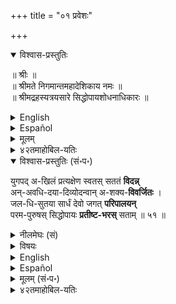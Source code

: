 +++
title = "०१ प्रवेशः"

+++
<details open><summary>विश्वास-प्रस्तुतिः</summary>

॥ श्रीः ॥  
॥ श्रीमते निगमान्तमहादेशिकाय नमः ॥  
॥ श्रीमद्रहस्यत्रयसारे सिद्धोपायशोधनाधिकारः ॥
</details>

<details><summary>English</summary>

(23) THE CHAPTER ON THE CLARIFICATION OF WHAT IS MEANT BY THE UPĀYA THAT IS ALREADY EXISTENT.  (SIDDHOPĀYA) page 290
</details>

<details><summary>Español</summary>

(23) El capítulo sobre la **aclaración**  
de lo que **se entiende** por el upāya que ya **existe**.(Siddhopāya) Página 290
</details>


<details><summary>मूलम्</summary>

॥ श्रीः ॥  
॥ श्रीमते निगमान्तमहादेशिकाय नमः ॥  
॥ श्रीमद्रहस्यत्रयसारे सिद्धोपायशोधनाधिकारः ॥
</details>

<details><summary>४२तमाहोबिल-यतिः</summary>

॥ श्रीः ॥  
    
॥ श्रीमते श्रीलक्ष्मीनृसिंह परब्रह्मणे नमः ॥  
श्रीसारबोधिन्यां सिद्धोपायशोधनाधिकारः ॥  
</details>


<details open><summary>विश्वास-प्रस्तुतिः (सं॰प॰)</summary>

युगपद् अ-खिलं प्रत्यक्षेण स्वतस् सततं **विदन्न्**  
अन्-अवधि-दया-दिव्योदन्वान् अ-शक्य-**विवर्जितः** ।  
जल-धि-सुतया सार्धं देवो जगत् **परिपालयन्**  
परम-पुरुषस् सिद्धोपायः **प्रतीष्ट-भरस्** सताम् ॥ ५१ ॥
</details>

<details><summary>नीलमेघः (सं)</summary>

युगपद् अ-खिलं प्रत्यक्षेण स्वतस् सततं **विदन्न्**  
अन्-अवधि-दया-दिव्योदन्वान् अ-शक्य-**विवर्जितः** ।  
जल-धि-सुतया सार्धं देवो जगत् **परिपालयन्**  
परम-पुरुषस् सिद्धोपायः **प्रतीष्ट-भरस्** सताम् ॥ ५१ ॥
</details>

<details><summary>विषयः</summary>

ईश्वरः, नारायणः
</details>

<details><summary>English</summary>

The Supreme Person who knows all things, at the same time, by direct perception (pratyakṣa)  
and without any aid or instrument (in the form of sense organs),  
who is the boundless and divine ocean of mercy,  
protects the world, with the daughter of the ocean (Lakṣmī ), being omnipotent.  
Having accepted the responsibility of saving those who follow the right path,  
He is the upāya  that is already existent.

(By Siddhopāya, the author means Bhagavān  
who is the upāya already existent for those who perform prapatti.  
By Sādhyopāya he means such upāyas or means as bhakti and prapatti  
which secure the Lord's favour so that He may act as the Siddhopāya.)
</details>

<details><summary>Español</summary>

La persona suprema que **conoce** todas las cosas, al mismo tiempo, por **percepción** directa (pratyakṣa)  
y sin ninguna ayuda o instrumento (en forma de órganos sensoriales),  
Quien **es** el océano de misericordia sin límites y divino  
**Protege** el mundo, con la hija del océano (Lakṣmī), **siendo omnipotente**.  
**Habiendo aceptado** la responsabilidad de **salvar** a los que **siguen** el camino correcto,  
Él **es** el upāya que ya **existe**.

(Por Siddhopāya, el autor **significa** Bhagavān  
quien **es** el upāya ya existente para aquellos que realizan Prapatti.  
Por sādhyopāya **se refiere** a upāyas o **significa** como bhakti y prapatti  
qué **seguran** el favor del Señor  
para que él **pueda actuar** como el Siddhopāya).
</details>


<details><summary>मूलम् (सं॰प॰)</summary>

युगपदखिलं प्रत्यक्षेण स्वतस्सततं विद-  
न्ननवधिदयादिव्योदन्वानशक्यविवर्जितः ।  
जलधिसुतया सार्धं देवो जगत्परिपालयन्  
परमपुरुषस्सिद्धोपायः प्रतीष्टभरस्सताम् ॥ ५१ ॥
</details>

<details><summary>४२तमाहोबिल-यतिः</summary>

इप्पडि इरुबत्तिरण्डधिकाररूपमाऩ अर्थानुशासनभागम् व्याख्यातमायिऱ्ऱु। इऩि अधिकारचतुष्टयात्मकमाऩ स्थिरीकरणभागत्तिऱ्कु व्याख्यानम् सॆय्यप्पडुगिऱदु। स्थिरीकरणभागत्तिल् सिद्धोपायशोधनाधिकारमॆऩ्ऱुम्, साद्ध्योपायशोधनाधिकारमॆऩ्ऱुम्, प्रभावव्यस्थाधिकारमॆऩ्ऱुम्, प्रभावरक्षाधिकारमॆऩ्ऱुम् नाऩ्गु अधिकारङ्गळ् उळ्ळऩ। इवऱ्ऱिल् मुदलिल् सिद्धोपायत्तै शोधिक्कक् करुदि, अदऩ् स्वरूपत्तै श्लोकत्ताले सङ्ग्रहित्तुक् काट्टुगिऱार् युगपदिति । अखिलं – उभयविभूतिकळिलुळ्ळ सर्ववस्तुक्कळैयुम्, युगपत् – एककालत्तिल्, इदऩाल् क्रमिकसाक्षात्कारम् व्यावृत्तिक्कप्पडुगिऱदु। प्रत्यक्षेण ऎऩ्बदऩाल् अनुमानादिजन्यज्ञानम् व्यावृत्तिक्कप्पडुगिऱदु। स्वतः – उपाधियिऩ्ऱिक्के, इदऩाल् योगजसाक्षात्कारम् व्यावृत्तिक्कप्पडुगिऱदु। सततं – सर्वकालम्, इदऩाल् कादाचित्कसार्वज्ञव्यावृत्तिः । विदन् –  
    
साक्षात्ताग अऱियुमवऩाय्, इव्वळवाल् स्तनन्धयप्रायर्गळाऩ नम्मुडैय क्लेशङ् गळै सर्वदा साक्षात्करित्तुक्कॊण्डिरुक्कुम् भगवाऩ् व्याजनिरपक्षमाग रक्षणोन्मुखऩाग  
    
वेण्डावो ऎऩ्गिऱ शङ्गैक्कु हेदु सॊल्लप्पट्टदु। इप्पडि नम्मुडैय क्लशङ्गळै साक्षात्ताग अऱिन्दाऩागिलुम् कारुणिकऩागिलऩ्ऱो रक्षणान्मुखऩावदु ऎऩ्ऩवरुळिच्चॆय्गिऱार् निरवधिदयेति । स्वतः ऎऩ्बदु इङ्गुम् अन्वयिक्किऱदु। निरवधि  
    
ऎऩ्बदाल् सावधिकमाऩ प्रसिद्धसमुद्रम् व्यावृत्तिक्कप्पडुगिऱदु। दयादिव्योदन्वान् – दयैक्कु दिव्यसमुद्रमाय्, दिव्यशब्दत्ताले स्वरूपतोऽपि समुद्रान्तरम् व्यावृत्तिक्कप्पडुगिऱदु। इदऩाल् व्याजनिरपक्षरक्षणोपयुक्तमाऩ परमकारुणिकत्वरूपशङ्काहेतु सॊल्लप्पट्टदु। इप्पडि सर्वज्ञऩाय्परमकारुणिकऩाऩालुम् नम्मै रक्षिप्पदु शक्यमागिलऩ्ऱो रक्षणोन्मुखऩावदु ऎऩ्ऩ वरुळिच्चॆय्गिऱार् अशक्यविवर्जित इति । अशक्येन विवर्जितः – अवऩुक्कु अशक्यमाऩदु ऒऩ्ऱुमिल्लैयॆऩ्ऱबडि। इप्पडि सर्वज्ञऩाय्, परमकारुणिकऩाय्, सर्वशक्तऩायिरुन्दुम् व्याजनिरपेक्षमाग रक्षकऩागामैक्कुक् कारणमॆऩ्ऩवॆऩ्ऩ वरुळिच्चॆय्गिऱार् देव  
    
इति । लीलाप्रवृत्तऩायॆऩ्ऱबडि। स्वत एव रक्षकऩागिल् लीलाप्रवृत्तिये कूडादागैयाल्  
    
व्याजसापेक्षऩाग रक्षिक्किऱाऩॆऩ्ऱु तात्पर्यम्। अप्पडि रक्षिप्पदुम् पिराट्टियोडु कूडि ऎऩ्गिऱार् जलधिसुतया सार्धमिति । इदऩाल् 

> ‘‘लक्ष्म्या सह हृषीकेशो  
> देव्या कारुण्यरूपया ।  
> रक्षकः’’ 

ऎऩ्गिऱ वचनार्थम् सूचितमागिऱदु। जगत्परिपालयन् – जगत्तै सर्वप्रकारत्तालुम् रक्षिक्किऱवऩाऩ। इङ्गु ‘‘रक्षणहेत्वोः शतृँ’’ इति हेत्वर्थत्तिल् शतृप्रत्ययम्। परिपालनम् पण्णुगैक्कु ऎऩ्ऱबडि।+++(5)+++ परमपुरुषः – ‘‘पुरुषान् न परं किञ्चित्’’ ऎऩ्ऱु सॊल्लप्पट्ट पुरुषोत्तमऩ्। प्रतीष्टभरस्सन् – अकिञ्चनर्गळाल् समर्प्पिक्कप्पट्ट भरत्तै स्वीकरित्तवऩाय्क्कॊण्डे। इदऩाल् व्याजसापेक्षऩागवे सिद्धोपायऩागिऱाऩ् ऎऩ्ऩुमिडम् सूचितम्। सतां – ब्रह्मज्ञानिकळुक्कु, सिद्धोपायो भवतीति । इदऩाल् व्याजनिरपक्षऩाग सिद्धोपाय ऩागमाट्टाऩॆऩ्गिऱ इव्वधिकारार्थम् सूचितमागिऱदु।  
</details>

